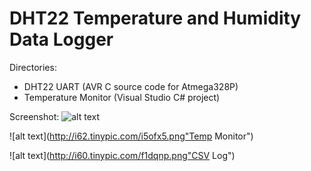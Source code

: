 DHT22 Temperature and Humidity Data Logger
==========================================

Directories:
* DHT22 UART (AVR C source code for Atmega328P)
* Temperature Monitor (Visual Studio C# project)

Screenshot:
![alt text](http://i62.tinypic.com/b9j91f.jpg/path/img.jpg "Temp Monitor")

![alt text](http://i62.tinypic.com/i5ofx5.png"Temp Monitor")

![alt text](http://i60.tinypic.com/f1dqnp.png"CSV Log")